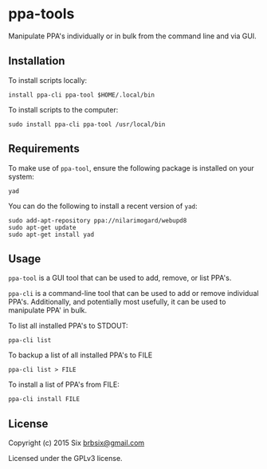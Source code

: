 # ppa-tools

Manipulate PPA's individually or in bulk from the command line and via GUI.

Installation
------------

To install scripts locally:

    install ppa-cli ppa-tool $HOME/.local/bin

To install scripts to the computer:

    sudo install ppa-cli ppa-tool /usr/local/bin

Requirements
------------

To make use of `ppa-tool`, ensure the following package is installed on your system:

    yad

You can do the following to install a recent version of `yad`:

    sudo add-apt-repository ppa://nilarimogard/webupd8
    sudo apt-get update
    sudo apt-get install yad

Usage
-----

`ppa-tool` is a GUI tool that can be used to add, remove, or list PPA's.

`ppa-cli` is a command-line tool that can be used to add or remove individual PPA's. Additionally, and potentially most usefully, it can be used to manipulate PPA' in bulk.

To list all installed PPA's to STDOUT:

    ppa-cli list

To backup a list of all installed PPA's to FILE

    ppa-cli list > FILE

To install a list of PPA's from FILE:

    ppa-cli install FILE

License
-------

Copyright (c) 2015 Six <brbsix@gmail.com>

Licensed under the GPLv3 license.
